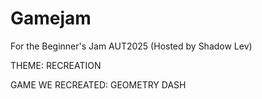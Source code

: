 # Gamejam
For the Beginner's Jam AUT2025 (Hosted by Shadow Lev)

THEME: RECREATION

GAME WE RECREATED: GEOMETRY DASH
